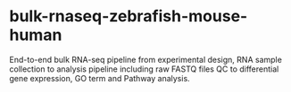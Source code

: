 # bulk-rnaseq-zebrafish-mouse-human
End-to-end bulk RNA-seq pipeline from experimental design, RNA sample collection to analysis pipeline including raw FASTQ files QC to differential gene expression, GO term and Pathway analysis.
